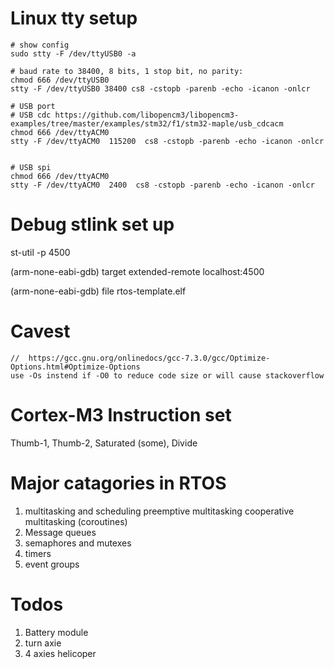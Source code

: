 # Linux tty setup
```
# show config 
sudo stty -F /dev/ttyUSB0 -a

# baud rate to 38400, 8 bits, 1 stop bit, no parity:
chmod 666 /dev/ttyUSB0 
stty -F /dev/ttyUSB0 38400 cs8 -cstopb -parenb -echo -icanon -onlcr

# USB port
# USB cdc https://github.com/libopencm3/libopencm3-examples/tree/master/examples/stm32/f1/stm32-maple/usb_cdcacm
chmod 666 /dev/ttyACM0 
stty -F /dev/ttyACM0  115200  cs8 -cstopb -parenb -echo -icanon -onlcr


# USB spi
chmod 666 /dev/ttyACM0 
stty -F /dev/ttyACM0  2400  cs8 -cstopb -parenb -echo -icanon -onlcr
```


# Debug stlink set up

st-util -p 4500

(arm-none-eabi-gdb) target extended-remote localhost:4500

(arm-none-eabi-gdb) file rtos-template.elf


# Cavest
```
//  https://gcc.gnu.org/onlinedocs/gcc-7.3.0/gcc/Optimize-Options.html#Optimize-Options
use -Os instend if -O0 to reduce code size or will cause stackoverflow
```

# Cortex-M3 Instruction set	
Thumb-1, Thumb-2,
Saturated (some), Divide

# Major catagories in RTOS
1. multitasking and scheduling
    preemptive multitasking
    cooperative multitasking (coroutines)
2. Message queues
3. semaphores and mutexes
4. timers 
5. event groups

# Todos
1. Battery module
2. turn axie
3. 4 axies helicoper

